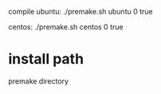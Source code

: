 compile
ubuntu:
    ./premake.sh ubuntu 0 true 

centos:
    ./premake.sh centos 0 true


# install path
premake directory


